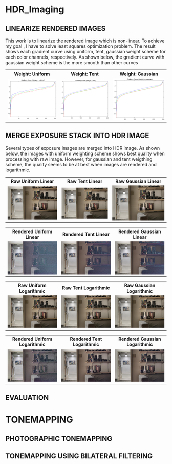 # HDR_Imaging

## LINEARIZE RENDERED IMAGES
This work is to linearize the rendered image which is non-linear. To achieve my goal , I have to solve least squares optimization problem.
The result shows each gradient curve using uniform, tent, gaussian weight scheme for each color channels, respectively. 
As shown below, the gradient curve with gaussian weight scheme is the more smooth than other curves 

<table>
    <tr>
        <th>Weight: Uniform</th>
        <th>Weight: Tent</th>
        <th>Weight: Gaussian</th>
    </tr>
    <tr>
        <td><img src='./img/gradient_curve_uniform.png'></td>
        <td><img src='./img/gradient_curve_tent.png'></td>
        <td><img src='./img/gradient_curve_gaussian.png'></td>
    </tr>
</table>

## MERGE EXPOSURE STACK INTO HDR IMAGE

Several types of exposure images are merged into HDR image.
As shown below, the images with uniform weighting scheme shows best quality when processing with raw image. However, for gaussian and tent weigthing scheme, the quality seems to be at best when images are rendered and logarithmic. 

<table>
    <tr>
        <th>Raw Uniform Linear</th>
        <th>Raw Tent Linear</th>
        <th>Raw Gaussian Linear</th>
    </tr>
    <tr>
        <td><img src='./img/raw_uniform_linear.jpg'></td>
        <td><img src='./img/raw_tent_linear.jpg'></td>
        <td><img src='./img/raw_gaussian_linear.jpg'></td>
    </tr>
</table>

<table>
    <tr>
        <th>Rendered Uniform Linear</th>
        <th>Rendered Tent Linear</th>
        <th>Rendered Gaussian Linear</th>
    </tr>
    <tr>
        <td><img src='./img/rendered_uniform_linear.jpg'></td>
        <td><img src='./img/rendered_tent_linear.jpg'></td>
        <td><img src='./img/rendered_gaussian_linear.jpg'></td>
    </tr>
</table>

<table>
    <tr>
        <th>Raw Uniform Logarithmic</th>
        <th>Raw Tent Logarithmic</th>
        <th>Raw Gaussian Logarithmic</th>
    </tr>
    <tr>
        <td><img src='./img/raw_uniform_logarithmic.jpg'></td>
        <td><img src='./img/raw_tent_logarithmic.jpg'></td>
        <td><img src='./img/raw_gaussian_logarithmic.jpg'></td>
    </tr>
</table>

<table>
    <tr>
        <th>Rendered Uniform Logarithmic</th>
        <th>Rendered Tent Logarithmic</th>
        <th>Rendered Gaussian Logarithmic</th>
    </tr>
    <tr>
        <td><img src='./img/rendered_uniform_logarithmic.jpg'></td>
        <td><img src='./img/rendered_tent_logarithmic.jpg'></td>
        <td><img src='./img/rendered_gaussian_logarithmic.jpg'></td>
    </tr>
</table>

## EVALUATION



# TONEMAPPING

## PHOTOGRAPHIC TONEMAPPING

## TONEMAPPING USING BILATERAL FILTERING
